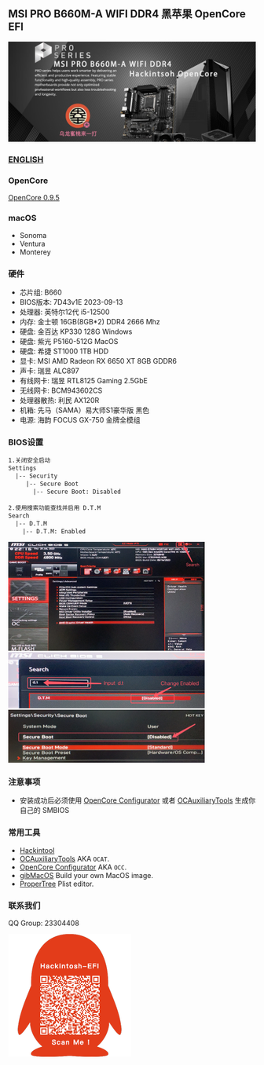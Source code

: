 ## MSI PRO B660M-A WIFI DDR4 黑苹果 OpenCore EFI

![image](Screenshot/Motherbord.jpg)

### [ENGLISH](https://github.com/hackintosh-club/MAG-B760M-MORTAR-OpenCore)


### OpenCore

[OpenCore 0.9.5](https://github.com/acidanthera/OpenCorePkg)


### macOS

- Sonoma
- Ventura
- Monterey


### 硬件

- 芯片组: B660
- BIOS版本: 7D43v1E 2023-09-13
- 处理器: 英特尔12代 i5-12500
- 内存: 金士顿 16GB(8GB*2) DDR4 2666 Mhz
- 硬盘: 金百达 KP330 128G Windows
- 硬盘: 紫光 P5160-512G MacOS
- 硬盘: 希捷 ST1000 1TB HDD
- 显卡: MSI AMD Radeon RX 6650 XT 8GB GDDR6
- 声卡: 瑞昱 ALC897
- 有线网卡: 瑞昱 RTL8125 Gaming 2.5GbE
- 无线网卡: BCM943602CS
- 处理器散热: 利民 AX120R
- 机箱:  先马（SAMA）易大师S1豪华版 黑色
- 电源:  海韵 FOCUS GX-750 金牌全模组


### BIOS设置

```
1.关闭安全启动
Settings
  |-- Security
     |-- Secure Boot
       |-- Secure Boot: Disabled

2.使用搜索功能查找并启用 D.T.M 
Search
  |-- D.T.M
    |-- D.T.M: Enabled

```

<img src="Screenshot/Search.png" alt="image" style="zoom:50%;" />

<img src="Screenshot/D.T.M.png" alt="image" style="zoom:50%;" />

<img src="Screenshot/SecureBoot.png" alt="image" style="zoom:50%;" />



### 注意事项

 - 安装成功后必须使用 [OpenCore Configurator](https://mackie100projects.altervista.org/opencore-configurator/) 或者 [OCAuxiliaryTools](https://github.com/ic005k/OCAuxiliaryTools) 生成你自己的 SMBIOS


### 常用工具

- [Hackintool](https://github.com/headkaze/Hackintool) 
- [OCAuxiliaryTools](https://github.com/ic005k/OCAuxiliaryTools) AKA `OCAT`.
- [OpenCore Configurator](https://mackie100projects.altervista.org/opencore-configurator/) AKA `OCC`.
- [gibMacOS](https://github.com/corpnewt/gibMacOS) Build your own MacOS image.
- [ProperTree](https://github.com/corpnewt/ProperTree) Plist editor.


### 联系我们

QQ Group: 23304408

![image](Screenshot/QRCode.png)
